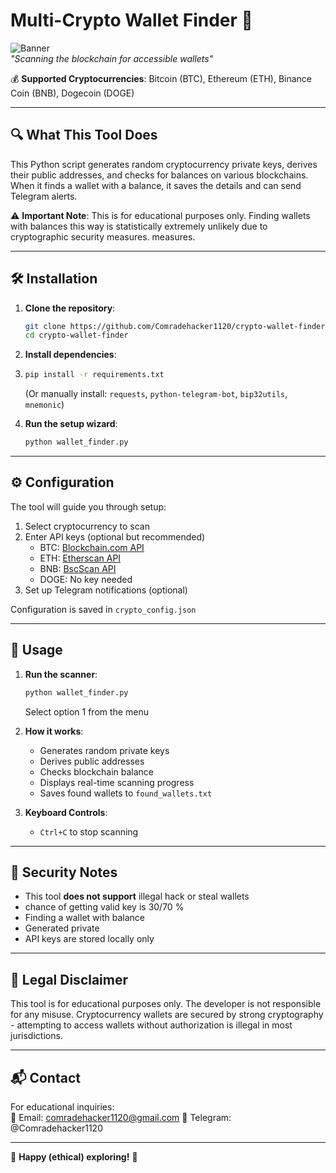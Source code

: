 
# Multi-Crypto Wallet Finder 🚀

![Banner](https://i.imgur.com/crypto.png)  
*"Scanning the blockchain for accessible wallets"*  

💰 **Supported Cryptocurrencies**: Bitcoin (BTC), Ethereum (ETH), Binance Coin (BNB), Dogecoin (DOGE)

---

## 🔍 What This Tool Does

This Python script generates random cryptocurrency private keys, derives their public addresses, and checks for balances on various blockchains. When it finds a wallet with a balance, it saves the details and can send Telegram alerts.

⚠️ **Important Note**: This is for educational purposes only. Finding wallets with balances this way is statistically extremely unlikely due to cryptographic security measures.
measures.

---

## 🛠️ Installation

1. **Clone the repository**:
   ```bash
   git clone https://github.com/Comradehacker1120/crypto-wallet-finder
   cd crypto-wallet-finder
   ```

2. **Install dependencies**:
3. 
   ```bash
   pip install -r requirements.txt
   ```
   (Or manually install: `requests`, `python-telegram-bot`, `bip32utils`, `mnemonic`)

4. **Run the setup wizard**:
   ```bash
   python wallet_finder.py
   ```

---

## ⚙️ Configuration

The tool will guide you through setup:
1. Select cryptocurrency to scan
2. Enter API keys (optional but recommended)
   - BTC: [Blockchain.com API](https://www.blockchain.com/api)
   - ETH: [Etherscan API](https://etherscan.io/apis)
   - BNB: [BscScan API](https://bscscan.com/apis)
   - DOGE: No key needed
3. Set up Telegram notifications (optional)

Configuration is saved in `crypto_config.json`

---

## 🚀 Usage

1. **Run the scanner**:
   ```bash
   python wallet_finder.py
   ```
   Select option 1 from the menu

2. **How it works**:
   - Generates random private keys
   - Derives public addresses
   - Checks blockchain balance
   - Displays real-time scanning progress
   - Saves found wallets to `found_wallets.txt`

3. **Keyboard Controls**:
   - `Ctrl+C` to stop scanning

---

## 🔐 Security Notes

- This tool **does not support** illegal hack or steal wallets
- chance of getting valid key is 30/70 %
- Finding a wallet with balance
- Generated private
- API keys are stored locally only

---

## 📜 Legal Disclaimer

This tool is for educational purposes only. The developer is not responsible for any misuse. Cryptocurrency wallets are secured by strong cryptography - attempting to access wallets without authorization is illegal in most jurisdictions.

---

## 📬 Contact

For educational inquiries:  
📧 Email: comradehacker1120@gmail.com
💬 Telegram: @Comradehacker1120

---

🌟 **Happy (ethical) exploring!** 🌟
```
